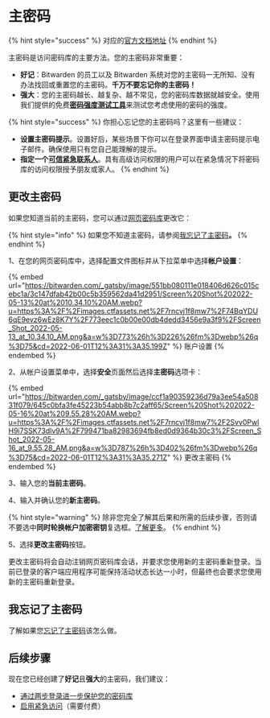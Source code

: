 # 主密码

{% hint style="success" %}
对应的[官方文档地址](https://bitwarden.com/help/article/master-password/)
{% endhint %}

主密码是访问密码库的主要方法。您的主密码非常重要：

* **好记**：Bitwarden 的员工以及 Bitwarden 系统对您的主密码一无所知、没有办法找回或重置您的主密码。**千万不要忘记你的主密码！**
* **强大**：您的主密码越长、越复杂、越不常见，您的密码库数据就越安全。使用我们提供的免费[**密码强度测试工具**](https://bitwarden.com/password-strength)来测试您考虑使用的密码的强度。

{% hint style="success" %}
你担心忘记您的主密码吗？这里有一些建议：

* **设置主密码提示**。设置好后，某些场景下你可以在登录界面申请主密码提示电子邮件。确保使用只有您自己能理解的提示。
* **指定一个**[**可信紧急联系人**](../security/emergency-access.md)。具有高级访问权限的用户可以在紧急情况下将密码库的访问权限授予朋友或家人。
{% endhint %}

## 更改主密码 <a href="#change-your-master-password" id="change-your-master-password"></a>

如果您知道当前的主密码，您可以通过[网页密码库](../getting-started/getting-started-webvault.md)更改它：

{% hint style="info" %}
如果您不知道主密码，请参阅[我忘记了主密码](i-forgot-my-master-password.md)**。**
{% endhint %}

1、在您的网页密码库中，选择配置文件图标并从下拉菜单中选择**帐户设置**：

{% embed url="https://bitwarden.com/_gatsby/image/551bb080111e018406d626c015cebc1a/3c147dfab42b00c5b359562da41d2951/Screen%20Shot%202022-05-13%20at%2010.34.10%20AM.webp?u=https%3A%2F%2Fimages.ctfassets.net%2F7rncvj1f8mw7%2F74BqYDU6qE9evz6wEz8K7Y%2F773eec1c0b00e00db4dedd3456e9a3f9%2FScreen_Shot_2022-05-13_at_10.34.10_AM.png&a=w%3D773%26h%3D226%26fm%3Dwebp%26q%3D75&cd=2022-06-01T12%3A31%3A35.199Z" %}
账户设置
{% endembed %}

2、从帐户设置菜单中，选择**安全**页面然后选择**主密码**选项卡：

{% embed url="https://bitwarden.com/_gatsby/image/ccf1a90359236d79a3ee54a50831f079/645c0bfa3fe45223b54abb8b7c2aff65/Screen%20Shot%202022-05-16%20at%209.55.28%20AM.webp?u=https%3A%2F%2Fimages.ctfassets.net%2F7rncvj1f8mw7%2F2Svv0PwlH9i7SSK73dlv9A%2F799471ba82983694fb8ed0d9364b30c3%2FScreen_Shot_2022-05-16_at_9.55.28_AM.png&a=w%3D787%26h%3D402%26fm%3Dwebp%26q%3D75&cd=2022-06-01T12%3A31%3A35.271Z" %}
更改主密码
{% endembed %}

3、输入您的**当前主密码**。

4、输入并确认您的**新主密码**。

{% hint style="warning" %}
除非您完全了解其后果和所需的后续步骤，否则请不要选中**同时轮换帐户加密密钥**复选框。[了解更多](../security/account-encryption-key.md)。
{% endhint %}

5、选择**更改主密码**按钮。

更改主密码将会自动注销网页密码库会话，并要求您使用新的主密码重新登录。当前已登录的客户端应用程序可能保持活动状态长达一小时，但最终也会要求您使用新的主密码重新登录。

## 我忘记了主密码 <a href="#i-forgot-my-master-password" id="i-forgot-my-master-password"></a>

了解如果您[忘记了主密码](i-forgot-my-master-password.md)该怎么做。

## 后续步骤 <a href="#next-steps" id="next-steps"></a>

现在您已经创建了**好记**且**强大**的主密码，我们建议：

* [通过两步登录进一步保护您的密码库](../two-step-login/two-step-login-methods.md)
* [启用紧急访问](../security/emergency-access.md)（需要付费）
